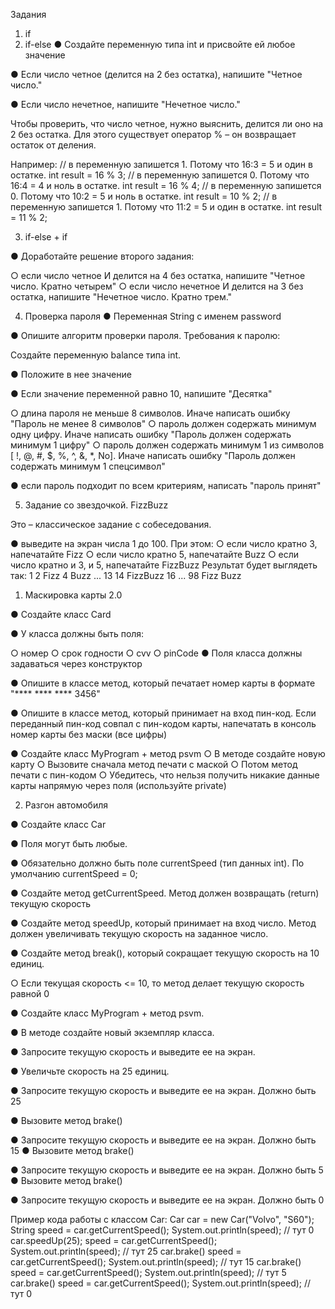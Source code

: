 Задания

1. if
2. if-else
● Создайте переменную типа int и присвойте ей любое значение

● Если число четное (делится на 2 без остатка), напишите "Четное число."

● Если число нечетное, напишите "Нечетное число."

Чтобы проверить, что число четное, нужно выяснить, делится ли оно на 2 без остатка. Для этого существует оператор % – он возвращает остаток от деления. 

Например:
// в переменную запишется 1. Потому что 16:3 = 5 и один в остатке. int result = 16 % 3;
// в переменную запишется 0. Потому что 16:4 = 4 и ноль в остатке. int result = 16 % 4;
// в переменную запишется 0. Потому что 10:2 = 5 и ноль в остатке. int result = 10 % 2;
// в переменную запишется 1. Потому что 11:2 = 5 и один в остатке. int result = 11 % 2;


3. if-else + if

● Доработайте решение второго задания:

○ если число четное И делится на 4 без остатка, напишите "Четное число. Кратно четырем"
○ если число нечетное И делится на 3 без остатка, напишите "Нечетное число. Кратно трем."

4. Проверка пароля
● Переменная String с именем password

● Опишите алгоритм проверки пароля. Требования к паролю:

Создайте переменную balance типа int.

● Положите в нее значение

● Если значение переменной равно 10, напишите "Десятка"

 ○ длина пароля не меньше 8 символов. Иначе написать ошибку "Пароль не менее 8 символов"
○ пароль должен содержать минимум одну цифру. Иначе написать ошибку "Пароль должен содержать минимум 1 цифру"
○ пароль должен содержать минимум 1 из символов [ !, @, #, $, %, ^, &, *, No]. Иначе написать ошибку "Пароль должен содержать минимум 1 спецсимвол"

● если пароль подходит по всем критериям, написать "пароль принят"

5. Задание со звездочкой. FizzBuzz

Это – классическое задание с собеседования.

● выведите на экран числа 1 до 100. При этом:
○ если число кратно 3, напечатайте Fizz
○ если число кратно 5, напечатайте Buzz
○ если число кратно и 3, и 5, напечатайте FizzBuzz
Результат будет выглядеть так:
   1
   2
   Fizz
   4
   Buzz
   ...
   13
   14
   FizzBuzz
   16
   ...
   98
   Fizz
   Buzz
  
 1. Маскировка карты 2.0

● Создайте класс Card

● У класса должны быть поля:

○ номер
○ срок годности
○ cvv
○ pinCode
● Поля класса должны задаваться через конструктор

● Опишите в классе метод, который печатает номер карты в формате 
"**** **** **** 3456"

● Опишите в классе метод, который принимает на вход пин-код. Если
переданный пин-код совпал с пин-кодом карты, напечатать в консоль
номер карты без маски (все цифры)

● Создайте класс MyProgram + метод psvm
○ В методе создайте новую карту
○ Вызовите сначала метод печати с маской
○ Потом метод печати с пин-кодом
○ Убедитесь, что нельзя получить никакие данные карты напрямую
через поля (используйте private)

2. Разгон автомобиля

● Создайте класс Car

● Поля могут быть любые.

● Обязательно должно быть поле currentSpeed (тип данных int). 
По умолчанию currentSpeed = 0;

● Создайте метод getCurrentSpeed. Метод должен возвращать (return)
текущую скорость

● Создайте метод speedUp, который принимает на вход число. Метод должен увеличивать текущую скорость на заданное число.

● Создайте метод break(), который сокращает текущую скорость на 10 единиц.

○ Если текущая скорость <= 10, то метод делает текущую скорость равной 0

● Создайте класс MyProgram + метод psvm.

● В методе создайте новый экземпляр класса.

● Запросите текущую скорость и выведите ее на экран.

● Увеличьте скорость на 25 единиц.

● Запросите текущую скорость и выведите ее на экран. Должно быть 25

● Вызовите метод brake()

● Запросите текущую скорость и выведите ее на экран. Должно быть 15
● Вызовите метод brake()

● Запросите текущую скорость и выведите ее на экран. Должно быть 5
● Вызовите метод brake()


● Запросите текущую скорость и выведите ее на экран. Должно быть 0

Пример кода работы с классом Car:
Car car = new Car("Volvo", "S60");
String speed = car.getCurrentSpeed();
System.out.println(speed); // тут 0
car.speedUp(25);
speed = car.getCurrentSpeed(); System.out.println(speed); // тут 25
car.brake()
speed = car.getCurrentSpeed(); System.out.println(speed); // тут 15
car.brake()
speed = car.getCurrentSpeed(); System.out.println(speed); // тут 5
car.brake()
speed = car.getCurrentSpeed(); System.out.println(speed); // тут 0
